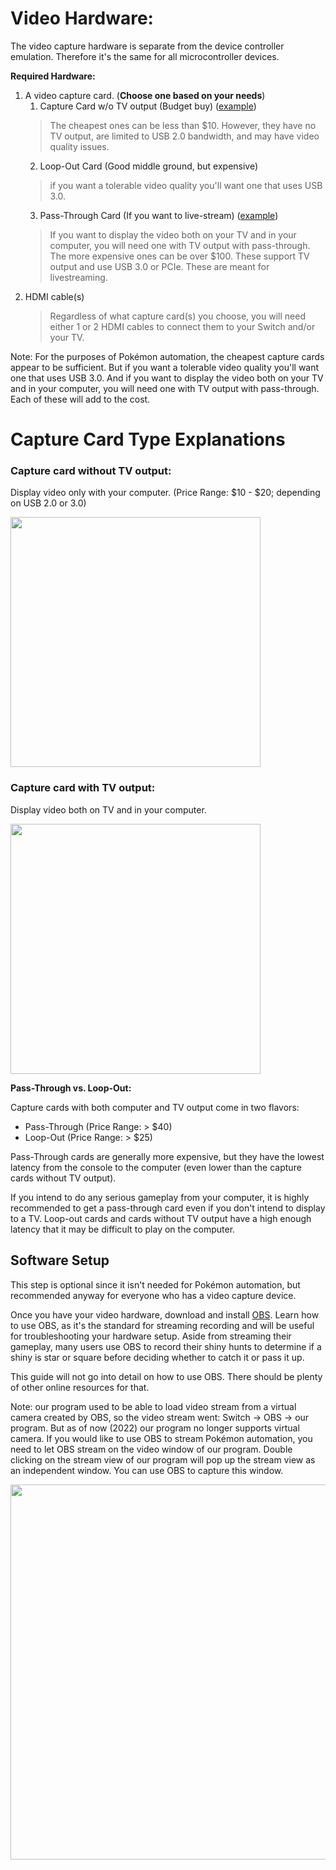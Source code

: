 # Video Hardware:

The video capture hardware is separate from the device controller emulation. Therefore it's the same for all microcontroller devices.

**Required Hardware:**

1. A video capture card. (**Choose one based on your needs**) 
   1. Capture Card w/o TV output (Budget buy) ([example](https://www.amazon.com/dp/B097R3PB36))
   > The cheapest ones can be less than $10. However, they have no TV output, are limited to USB 2.0 bandwidth, and may have video quality issues.
   2. Loop-Out Card (Good middle ground, but expensive) 
   > if you want a tolerable video quality you'll want one that uses USB 3.0.
   3. Pass-Through Card (If you want to live-stream) ([example](https://www.amazon.com/product/dp/B08L64XT3J/))
   > If you want to display the video both on your TV and in your computer, you will need one with TV output with pass-through.
   > The more expensive ones can be over $100. These support TV output and use USB 3.0 or PCIe. These are meant for livestreaming.
2. HDMI cable(s)
   > Regardless of what capture card(s) you choose, you will need either 1 or 2 HDMI cables to connect them to your Switch and/or your TV.

Note: For the purposes of Pokémon automation, the cheapest capture cards appear to be sufficient. But if you want a tolerable video quality you'll want one that uses USB 3.0. And if you want to display the video both on your TV and in your computer, you will need one with TV output with pass-through. Each of these will add to the cost.

# Capture Card Type Explanations

### Capture card without TV output:

Display video only with your computer. (Price Range: $10 - $20; depending on USB 2.0 or 3.0)

<img src="https://raw.githubusercontent.com/PokemonAutomation/SwSh-Arduino/master/Documentation/Tutorials/images/capture-card-nopt.jpg" height="400">

### Capture card with TV output:

Display video both on TV and in your computer.

<img src="https://raw.githubusercontent.com/PokemonAutomation/SwSh-Arduino/master/Documentation/Tutorials/images/capture-card-pt.jpg" height="400">

**Pass-Through vs. Loop-Out:**

Capture cards with both computer and TV output come in two flavors:
- Pass-Through (Price Range: > $40)
- Loop-Out (Price Range: > $25)

Pass-Through cards are generally more expensive, but they have the lowest latency from the console to the computer (even lower than the capture cards without TV output).

If you intend to do any serious gameplay from your computer, it is highly recommended to get a pass-through card even if you don't intend to display to a TV. Loop-out cards and cards without TV output have a high enough latency that it may be difficult to play on the computer.


## Software Setup

This step is optional since it isn't needed for Pokémon automation, but recommended anyway for everyone who has a video capture device.

Once you have your video hardware, download and install [OBS](https://obsproject.com/download). Learn how to use OBS, as it's the standard for streaming recording and will be useful for troubleshooting your hardware setup. Aside from streaming their gameplay, many users use OBS to record their shiny hunts to determine if a shiny is star or square before deciding whether to catch it or pass it up.

This guide will not go into detail on how to use OBS. There should be plenty of other online resources for that.

Note: our program used to be able to load video stream from a virtual camera created by OBS, so the video stream went: Switch -> OBS -> our program.
But as of now (2022) our program no longer supports virtual camera.
If you would like to use OBS to stream Pokémon automation, you need to let OBS stream on the video window of our program.
Double clicking on the stream view of our program will pop up the stream view as an independent window. You can use OBS to capture this window.

<img src="https://raw.githubusercontent.com/PokemonAutomation/SwSh-Arduino/master/Documentation/Tutorials/images/obs.png" height="600">
